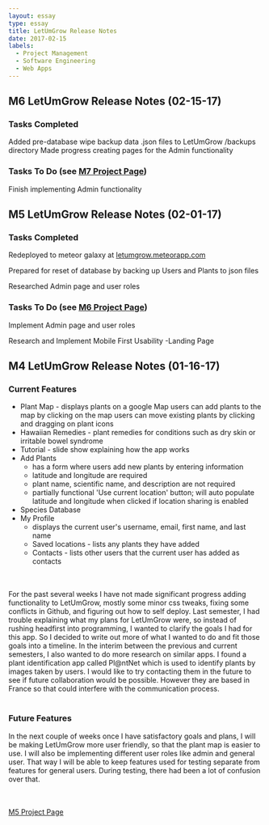 ```yaml
---
layout: essay
type: essay
title: LetUmGrow Release Notes
date: 2017-02-15
labels:
  - Project Management
  - Software Engineering
  - Web Apps
---
```


<!-- <img class="ui centered image" src="../images/blue-brain.jpg"> -->


## M6 LetUmGrow Release Notes (02-15-17)

### Tasks Completed
Added pre-database wipe backup data .json files to LetUmGrow /backups directory
Made progress creating pages for the Admin functionality

### Tasks To Do (see <a href="https://github.com/LetUmGrow/LetUmGrow/projects/8">M7 Project Page</a>)
Finish implementing Admin functionality



## M5 LetUmGrow Release Notes (02-01-17)

### Tasks Completed
Redeployed to meteor galaxy at <a href="https://letumgrow.meteorapp.com">letumgrow.meteorapp.com</a>

Prepared for reset of database by backing up Users and Plants to json files

Researched Admin page and user roles

### Tasks To Do (see <a href="https://github.com/LetUmGrow/LetUmGrow/projects/7">M6 Project Page</a>)
Implement Admin page and user roles

Research and Implement Mobile First Usability
-Landing Page


## M4 LetUmGrow Release Notes (01-16-17)

### Current Features
<ul>
<li>Plant Map - displays plants on a google Map
  users can add plants to the map by clicking on the map
  users can move existing plants by clicking and dragging on plant icons</li>
<li>Hawaiian Remedies - plant remedies for conditions such as dry skin or irritable bowel syndrome</li>
<li>Tutorial - slide show explaining how the app works</li>
<li>Add Plants
   <ul>
      <li>has a form where users add new plants by entering information</li>
      <li>latitude and longitude are required</li>
      <li>plant name, scientific name, and description are not required</li>
      <li>partially functional 'Use current location' button; will auto populate latitude and longitude when clicked if location sharing is enabled</li>
   </ul>
 </li>
<li>Species Database</li>
<li>My Profile 
<ul><li> displays the current user's username, email, first name, and last name</li>
  <li> Saved locations - lists any plants they have added</li>
  <li> Contacts - lists other users that the current user has added as contacts</li>
  </ul>
  </li>
</ul>
<br><br>
For the past several weeks I have not made significant progress adding functionality to LetUmGrow, mostly some minor css tweaks, fixing some conflicts in Github, and figuring out how to self deploy. Last semester, I had trouble explaining what my plans for LetUmGrow were, so instead of rushing headfirst into programming, I wanted to clarify the goals I had for this app. So I decided to write out more of what I wanted to do and fit those goals into a timeline. In the interim between the previous and current semesters, I also wanted to do more research on similar apps. I found a plant identification app called Pl@ntNet which is used to identify plants by images taken by users. I would like to try contacting them in the future to see if future collaboration would be possible. However they are based in France so that could interfere with the communication process.
<br><br>

### Future Features
In the next couple of weeks once I have satisfactory goals and plans, I will be making LetUmGrow more user friendly, so that the plant map is easier to use. I will also be implementing different user roles like admin and general user. That way I will be able to keep features used for testing separate from features for general users. During testing, there had been a lot of confusion over that.

<br><br><a href="https://github.com/LetUmGrow/LetUmGrow/projects/6">M5 Project Page</a>